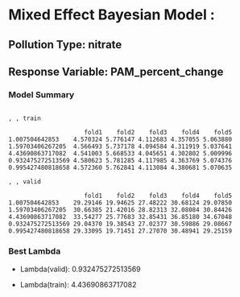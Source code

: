 # Mixed Effect Bayesian Model :


## Pollution Type: nitrate
## Response Variable: PAM_percent_change
### Model Summary

```

, , train

                     fold1    fold2    fold3    fold4    fold5
1.007504642853    4.570324 5.776147 4.112683 4.357055 5.063880
1.59703406267205  4.566493 5.737178 4.094584 4.311919 5.037641
4.43690863717082  4.541003 5.668533 4.045651 4.302802 5.009996
0.932475272513569 4.580623 5.781285 4.117985 4.363769 5.074376
0.995427480818658 4.572360 5.762841 4.113084 4.380681 5.070635

, , valid

                     fold1    fold2    fold3    fold4    fold5
1.007504642853    29.29146 19.94625 27.48222 30.68124 29.07850
1.59703406267205  30.66385 21.42016 28.82313 32.08084 30.84426
4.43690863717082  33.54277 25.77683 32.85431 36.85180 34.67048
0.932475272513569 29.04370 19.38543 27.02377 30.59886 29.08667
0.995427480818658 29.33095 19.71451 27.27070 30.48941 29.25159

```


### Best Lambda

* Lambda(valid): 0.932475272513569

* Lambda(train): 4.43690863717082


